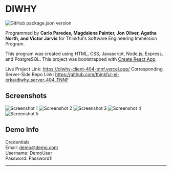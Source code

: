 # DIWHY

![GitHub package.json version](https://img.shields.io/github/package-json/v/thinkful-ei-orka/diwhy_client_404_TNNF?style=plastic)

Programmed by **Carlo Paredes, Magdalena Painter, Jon Oliver, Agatha North, and Victor Jarvis** for Thinkful's Software Engineering Immersion Program.

This program was created using HTML, CSS, Javascript, Node.js, Express, and PostgreSQL.
This project was bootstrapped with [Create React App](https://github.com/facebook/create-react-app).

Live Project Link: <https://diwhy-client-404-tnnf.vercel.app/>
Corresponding Server-Side Repo Link: <https://github.com/thinkful-ei-orka/diwhy_server_404_TNNF>

## Screenshots

![Screenshot 1]()
![Screenshot 2]()
![Screenshot 3]()
![Screenshot 4]()
![Screenshot 5]()

## Demo Info

Credentials<br/>
Email: demo@demo.com<br/>
Username: DemoUser<br/>
Password: Password1!

---
